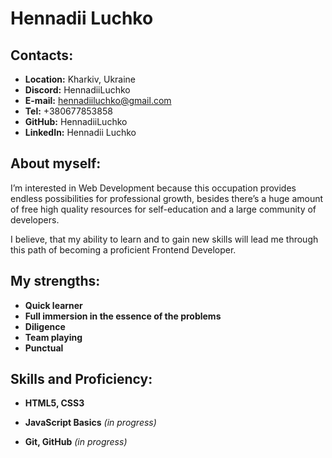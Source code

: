 # Hennadii Luchko

## Contacts:
* __Location:__ Kharkiv, Ukraine
* __Discord:__ HennadiiLuchko
* __E-mail:__  hennadiiluchko@gmail.com
* __Tel:__  +380677853858
* __GitHub:__ HennadiiLuchko
* __LinkedIn:__ Hennadii Luchko

## About myself:

I’m interested in Web Development because this occupation provides endless possibilities for professional growth, besides there’s a huge amount of free high quality resources for self-education and a large community of developers.

I believe, that my ability to learn and to gain new skills will lead me through this path of becoming a proficient Frontend Developer.

## My strengths: 
* __Quick learner__
* __Full immersion in the essence of the problems__
* __Diligence__
* __Team playing__
* __Punctual__

## Skills and Proficiency:
* __HTML5, CSS3__
* __JavaScript Basics__ _(in progress)_

* __Git, GitHub__ _(in progress)_

